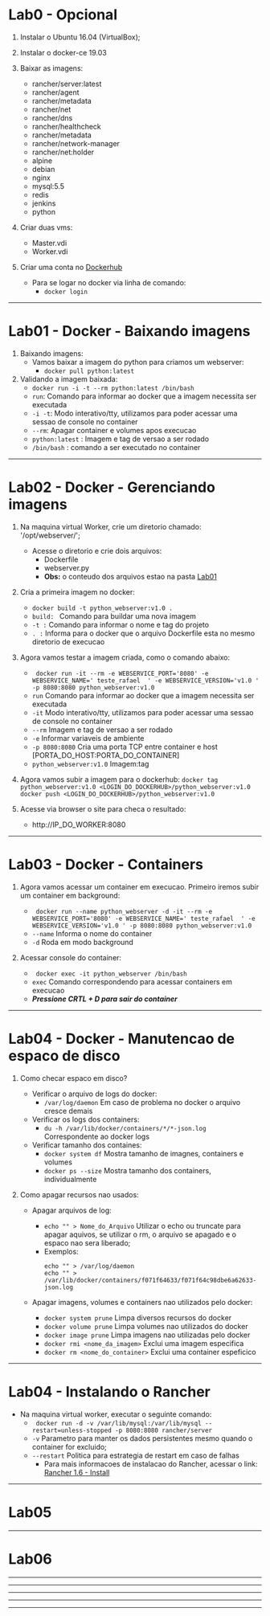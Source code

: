 # Lab0 - Opcional

1. Instalar o Ubuntu 16.04 (VirtualBox);
2. Instalar o docker-ce 19.03
3. Baixar as imagens:
	* rancher/server:latest
	* rancher/agent
	* rancher/metadata
	* rancher/net
	* rancher/dns
	* rancher/healthcheck
	* rancher/metadata
	* rancher/network-manager
	* rancher/net:holder
	* alpine
	* debian
	* nginx
	* mysql:5.5
	* redis
	* jenkins
	* python

4. Criar duas vms:
	* Master.vdi
	* Worker.vdi



5. Criar uma conta no [Dockerhub](https://hub.docker.com/)
	- Para se logar no docker via linha de comando:
		* ``` docker login ```

-------------------------------------------------------------------------------------------------------

# Lab01 - Docker - Baixando imagens

1. Baixando imagens:
	* Vamos baixar a imagem do python para criamos um webserver:
	  - ```docker pull python:latest```
2. Validando a imagem baixada:
	* ```docker run -i -t --rm python:latest /bin/bash```
	* ```run```: Comando para informar ao docker que a imagem necessita ser executada
	*  ```-i -t```: Modo interativo/tty, utilizamos para poder acessar uma sessao de console no container
	*  ```--rm```: Apagar container e volumes apos execucao
	*  ```python:latest``` : Imagem e tag de versao a ser rodado
	*  ```/bin/bash``` : comando a ser executado no container

-------------------------------------------------------------------------------------------------------

# Lab02 - Docker - Gerenciando imagens

1. Na maquina virtual Worker, crie um diretorio chamado: '/opt/webserver/';
	- Acesse o diretorio e crie dois arquivos:
		* Dockerfile
		* webserver.py
	    * **Obs:** o conteudo dos arquivos estao na pasta [Lab01](https://github.com/rafabios/docker-basics/tree/master/Lab01) 			

2. Cria a primeira imagem no docker:
	* ```docker build -t python_webserver:v1.0 .```
	* `build: ` Comando para buildar uma nova imagem
	* `-t :`    Comando para informar o nome e tag do projeto
	* `. :`	  Informa para o docker que o arquivo Dockerfile esta no mesmo diretorio de execucao

3. Agora vamos testar a imagem criada, como o comando abaixo:
	* ``` docker run -it --rm -e WEBSERVICE_PORT='8080' -e WEBSERVICE_NAME=' teste_rafael  ' -e WEBSERVICE_VERSION='v1.0 ' -p 8080:8080 python_webserver:v1.0```		
	* `run`	 Comando para informar ao docker que a imagem necessita ser executada
	* `-it` Modo interativo/tty, utilizamos para poder acessar uma sessao de console no container
	* `--rm`  Imagem e tag de versao a ser rodado
	* `-e` Informar variaveis de ambiente
	* `-p 8080:8080` Cria uma porta TCP entre container e host [PORTA_DO_HOST:PORTA_DO_CONTAINER]
	* `python_webserver:v1.0` Imagem:tag

4. Agora vamos subir a imagem para o dockerhub: 
	``` docker tag python_webserver:v1.0 <LOGIN_DO_DOCKERHUB>/python_webserver:v1.0 ```
	``` docker push <LOGIN_DO_DOCKERHUB>/python_webserver:v1.0 ```


5. Acesse via browser o site para checa o resultado:
	- http://IP_DO_WORKER:8080


-------------------------------------------------------------------------------------------------------
# Lab03 - Docker - Containers

1. Agora vamos acessar um container em execucao. Primeiro iremos subir um container em background:
	-  ``` docker run --name python_webserver -d -it --rm -e WEBSERVICE_PORT='8080' -e WEBSERVICE_NAME=' teste_rafael  ' -e WEBSERVICE_VERSION='v1.0 ' -p 8080:8080 python_webserver:v1.0```
	- `--name` Informa o nome do container
	- `-d` Roda em modo background

2. Acessar console do container:
	- ``` docker exec -it python_webserver /bin/bash```
	- `exec` Comando correspondendo para acessar containers em execucao
	* ***Pressione CRTL + D para sair do container***	

-------------------------------------------------------------------------------------------------------
# Lab04 - Docker - Manutencao de espaco de disco

1. Como checar espaco em disco?
	- Verificar o arquivo de logs do docker: 
		* ```/var/log/daemon```  Em caso de problema no docker o arquivo cresce demais
	- Verificar os logs dos containers: 
		* ```du -h /var/lib/docker/containers/*/*-json.log```    Correspondente ao docker logs <container>
	- Verificar tamanho dos containes: 
		* ```docker system df```   Mostra tamanho de imagnes, containers e volumes
		* ```docker ps --size```   Mostra tamanho dos containers, individualmente

2. Como apagar recursos nao usados:
	- Apagar arquivos de log:
		* ```echo "" > Nome_do_Arquivo```    Utilizar o echo ou truncate para apagar aquivos, se utilizar o rm, o arquivo se apagado e o espaco nao sera liberado;
		- Exemplos:
			```
			echo "" > /var/log/daemon		
			echo "" >  /var/lib/docker/containers/f071f64633/f071f64c98dbe6a62633-json.log 
			```

	- Apagar imagens, volumes e containers nao utilizados pelo docker:
		* ```docker system prune```   Limpa diversos recursos do docker  
		* ```docker volume prune```   Limpa volumes nao utilizados do docker
		* ```docker image prune```    Limpa imagens nao utilizadas pelo docker
		* ```docker rmi <nome_da_imagem>```      Exclui uma imagem especifica
		* ```docker rm <nome_do_container>```    Exclui uma container espeficico


-------------------------------------------------------------------------------------------------------
# Lab04 - Instalando o Rancher

- Na maquina virtual worker, executar o seguinte comando:
	* ``` docker run -d -v /var/lib/mysql:/var/lib/mysql --restart=unless-stopped -p 8080:8080 rancher/server```
	* `-v` Parametro para manter os dados persistentes mesmo quando o container for excluido;
	* `--restart` Politica para estrategia de restart em caso  de falhas
		- Para mais informacoes de instalacao do Rancher, acessar o link: [Rancher 1.6 - Install](https://rancher.com/docs/rancher/v1.6/en/installing-rancher/installing-server/#single-container-bind-mount)




-------------------------------------------------------------------------------------------------------
# Lab05

-------------------------------------------------------------------------------------------------------
# Lab06
-------------------------------------------------------------------------------------------------------
-------------------------------------------------------------------------------------------------------
-------------------------------------------------------------------------------------------------------
-------------------------------------------------------------------------------------------------------
-------------------------------------------------------------------------------------------------------




